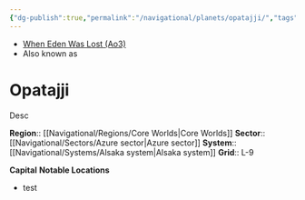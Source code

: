 ```yaml
---
{"dg-publish":true,"permalink":"/navigational/planets/opatajji/","tags":["map","planet","core","azure","alsaka","unfinished"],"noteIcon":"saber1"}
---
```


- [When Eden Was Lost (Ao3)](https://archiveofourown.org/works/19334440/chapters/45992584)
- Also known as 
# Opatajji
Desc

**Region**::  [[Navigational/Regions/Core Worlds\|Core Worlds]]
**Sector**::  [[Navigational/Sectors/Azure sector\|Azure sector]]
**System**::  [[Navigational/Systems/Alsaka system\|Alsaka system]]
**Grid**::  L-9

**Capital**
**Notable Locations**
- test

